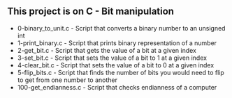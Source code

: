 ## This project is on C - Bit manipulation
+ 0-binary_to_unit.c - Script that converts a binary number to an unsigned int
+ 1-print_binary.c - Script that prints binary representation of a number
+ 2-get_bit.c - Script that gets the value of a bit at a given index
+ 3-set_bit.c - Script that sets the value of a bit to 1 at a given index
+ 4-clear_bit.c - Script that sets the value of a bit to 0 at a given index
+ 5-flip_bits.c - Script that finds the number of bits you would need to flip to get from one number to another
+ 100-get_endianness.c - Script that checks endianness of a computer

